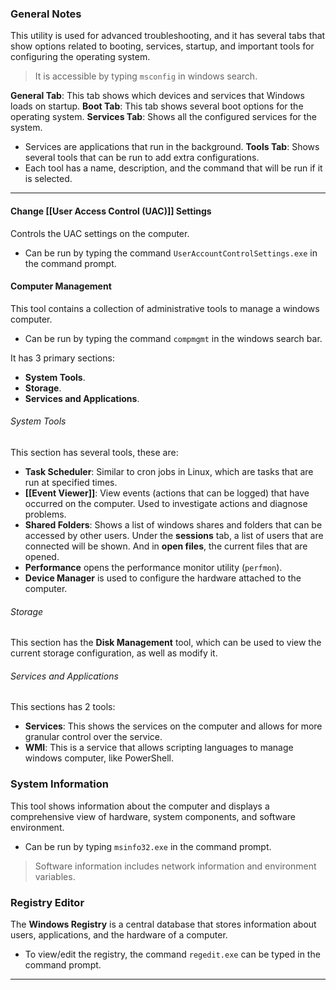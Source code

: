 ### General Notes

This utility is used for advanced troubleshooting, and it has several tabs that show options related to booting, services, startup, and important tools for configuring the operating system.

> It is accessible by typing `msconfig` in windows search.

**General Tab**: This tab shows which devices and services that Windows loads on startup.
**Boot Tab**: This tab shows several boot options for the operating system.
**Services Tab**: Shows all the configured services for the system.
- Services are applications that run in the background.
**Tools Tab**: Shows several tools that can be run to add extra configurations.
- Each tool has a name, description, and the command that will be run if it is selected.

---
#### Change [[User Access Control (UAC)]] Settings

Controls the UAC settings on the computer.
- Can be run by typing the command `UserAccountControlSettings.exe` in the command prompt.

#### Computer Management

This tool contains a collection of administrative tools to manage a windows computer.
- Can be run by typing the command `compmgmt` in the windows search bar.

It has 3 primary sections: 
- **System Tools**.
- **Storage**.
- **Services and Applications**.

###### System Tools

This section has several tools, these are:
- **Task Scheduler**: Similar to cron jobs in Linux, which are tasks that are run at specified times.
- **[[Event Viewer]]**: View events (actions that can be logged) that have occurred on the computer. Used to investigate actions and diagnose problems.
- **Shared Folders**: Shows a list of windows shares and folders that can be accessed by other users. Under the **sessions** tab, a list of users that are connected will be shown. And in **open files**, the current files that are opened.
- **Performance** opens the performance monitor utility (`perfmon`).
- **Device Manager** is used to configure the hardware attached to the computer.

###### Storage

This section has the **Disk Management** tool, which can be used to view the current storage configuration, as well as modify it.

###### Services and Applications

This sections has 2 tools:
- **Services**: This shows the services on the computer and allows for more granular control over the service.
- **WMI**: This is a service that allows scripting languages to manage windows computer, like PowerShell.

### System Information

This tool shows information about the computer and displays a comprehensive view of hardware, system components, and software environment.
- Can be run by typing `msinfo32.exe` in the command prompt.

> Software information includes network information and environment variables.

### Registry Editor

The **Windows Registry** is a central database that stores information about users, applications, and the hardware of a computer.
- To view/edit the registry, the command `regedit.exe` can be typed in the command prompt.

---
